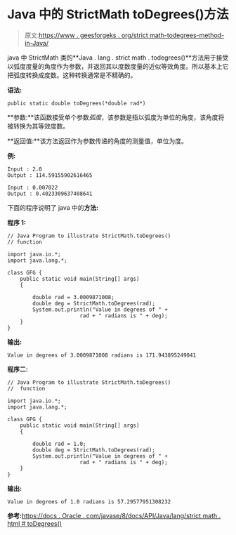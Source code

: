 # Java 中的 StrictMath toDegrees()方法

> 原文:[https://www . geesforgeks . org/strict math-todegrees-method-in-Java/](https://www.geeksforgeeks.org/strictmath-todegrees-method-in-java/)

java 中 StrictMath 类的**Java . lang . strict math . todegrees()**方法用于接受以弧度度量的角度作为参数，并返回其以度数度量的近似等效角度。所以基本上它把弧度转换成度数。这种转换通常是不精确的。

**语法:**

```
public static double toDegrees(*double rad*)
```

**参数:**该函数接受单个参数*弧度*，该参数是指以弧度为单位的角度，该角度将被转换为其等效度数。

**返回值:**该方法返回作为参数传递的角度的测量值，单位为度。

**例:**

```
Input : 2.0
Output : 114.59155902616465

Input : 0.007022
Output : 0.4023309637408641

```

下面的程序说明了 java 中的**方法:**

**程序 1:**

```
// Java Program to illustrate StrictMath.toDegrees()
// function 

import java.io.*;
import java.lang.*;

class GFG {
    public static void main(String[] args)
    {

        double rad = 3.0009871008;
        double deg = StrictMath.toDegrees(rad);
        System.out.println("Value in degrees of " +
                       rad + " radians is " + deg);
    }
}
```

**输出:**

```
Value in degrees of 3.0009871008 radians is 171.943895249041

```

**程序二:**

```
// Java Program to illustrate StrictMath.toDegrees()
//  function 

import java.io.*;
import java.lang.*;

class GFG {
    public static void main(String[] args)
    {

        double rad = 1.0;
        double deg = StrictMath.toDegrees(rad);
        System.out.println("Value in degrees of " +
                       rad + " radians is " + deg);
    }
}
```

**输出:**

```
Value in degrees of 1.0 radians is 57.29577951308232

```

**参考:**[https://docs . Oracle . com/javase/8/docs/API/Java/lang/strict math . html # toDegrees()](https://docs.oracle.com/javase/8/docs/api/java/lang/StrictMath.html#toRadians())